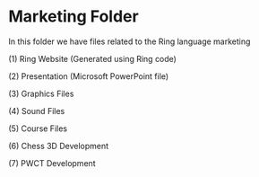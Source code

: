 Marketing Folder
================

In this folder we have files related to the Ring language marketing

(1) Ring Website (Generated using Ring code)

(2) Presentation (Microsoft PowerPoint file)

(3) Graphics Files

(4) Sound Files

(5) Course Files

(6) Chess 3D Development

(7) PWCT Development

